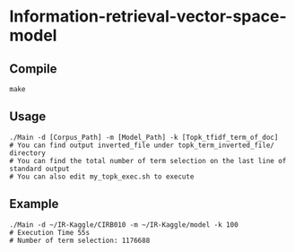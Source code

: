 # Information-retrieval-vector-space-model
## Compile
```
make
```
## Usage
```
./Main -d [Corpus_Path] -m [Model_Path] -k [Topk_tfidf_term_of_doc]
# You can find output inverted_file under topk_term_inverted_file/ directory
# You can find the total number of term selection on the last line of standard output
# You can also edit my_topk_exec.sh to execute 
```

## Example
```
./Main -d ~/IR-Kaggle/CIRB010 -m ~/IR-Kaggle/model -k 100
# Execution Time 55s
# Number of term selection: 1176688
```
